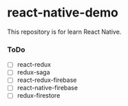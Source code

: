 # react-native-demo

This repository is for learn React Native.

### ToDo
- [ ] react-redux
- [ ] redux-saga
- [ ] react-redux-firebase
- [ ] react-native-firebase
- [ ] redux-firestore
